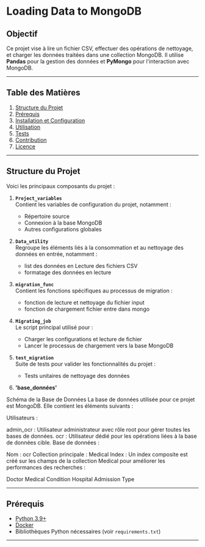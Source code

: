 # Loading Data to MongoDB

## Objectif

Ce projet vise à lire un fichier CSV, effectuer des opérations de nettoyage, et charger les données traitées dans une collection MongoDB. Il utilise **Pandas** pour la gestion des données et **PyMongo** pour l'interaction avec MongoDB.

---

## Table des Matières

1. [Structure du Projet](#structure-du-projet)
2. [Prérequis](#prérequis)
3. [Installation et Configuration](#installation-et-configuration)
4. [Utilisation](#utilisation)
5. [Tests](#tests)
6. [Contribution](#contribution)
7. [Licence](#licence)

---

## Structure du Projet

Voici les principaux composants du projet :

1. **`Project_variables`**  
   Contient les variables de configuration du projet, notamment :
   - Répertoire source 
   - Connexion à la base MongoDB
   - Autres configurations globales

2. **`Data_utility`**  
   Regroupe les éléments liés à la consommation et au nettoyage des données en entrée, notamment :
   - list des données en Lecture des fichiers CSV
   -  formatage des données en lecture

3. **`migration_func`**  
   Contient les fonctions spécifiques au processus de migration :
   - fonction de lecture et nettoyage du fichier input
   - fonction de chargement fichier entre dans mongo 

4. **`Migrating_job`**  
   Le script principal utilisé pour :
   - Charger les configurations et lecture de fichier 
   - Lancer le processus de chargement vers la base MongoDB

5. **`test_migration`**  
   Suite de tests pour valider les fonctionnalités du projet :
   - Tests unitaires de nettoyage des données
6. **'base_données'**

Schéma de la Base de Données
La base de données utilisée pour ce projet est MongoDB. Elle contient les éléments suivants :

Utilisateurs :

admin_ocr : Utilisateur administrateur avec rôle root pour gérer toutes les bases de données.
ocr : Utilisateur dédié pour les opérations liées à la base de données cible.
Base de données :

Nom : ocr
Collection principale : Medical
Index : Un index composite est créé sur les champs de la collection Medical pour améliorer les performances des recherches :

Doctor
Medical Condition
Hospital
Admission Type

---

## Prérequis

- [Python 3.9+](https://www.python.org/)
- [Docker](https://www.docker.com/) 
- Bibliothèques Python nécessaires (voir `requirements.txt`)

---
